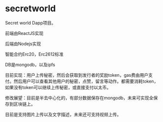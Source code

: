 # secretworld
Secret world  Dapp项目。

前端由ReactJS实现

后端由Nodejs实现

智能合约Erc20，Erc2612标准

DB是mongodb，以及ipfs

目前实现：用户上传秘密，然后会获取到发行者的奖励token，gas费由用户支付。然后用户可以查看其他用户的秘密，点赞，留言等动作。都需要消耗token，如果没有token可以继续上传秘密，或直接支付以太币。

修改展望：目前是半去中心化的，有部分数据保存在mongodb，未来可实现全保存到区块链上。

目前是支持图片上传以及文字描述，未来还可支持视频上传。


